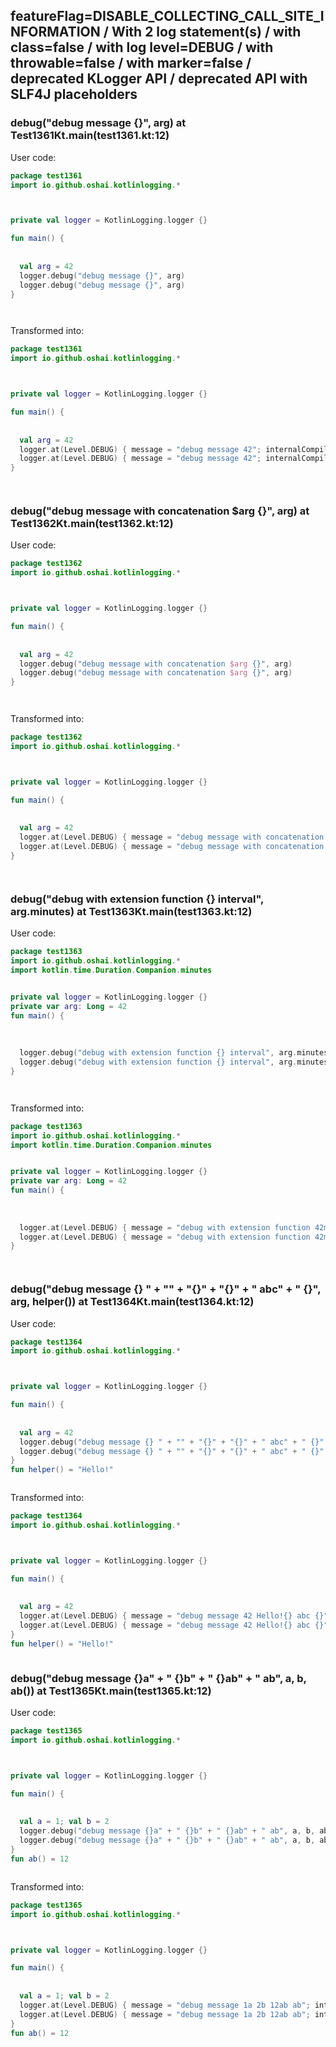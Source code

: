 ## featureFlag=DISABLE_COLLECTING_CALL_SITE_INFORMATION / With 2 log statement(s) / with class=false / with log level=DEBUG / with throwable=false / with marker=false / deprecated KLogger API / deprecated API with SLF4J placeholders



###  debug("debug message {}", arg) at Test1361Kt.main(test1361.kt:12)

User code:
```kotlin
package test1361
import io.github.oshai.kotlinlogging.*



private val logger = KotlinLogging.logger {}

fun main() {
  
  
  val arg = 42
  logger.debug("debug message {}", arg)
  logger.debug("debug message {}", arg)
}




```
  
Transformed into:
```kotlin
package test1361
import io.github.oshai.kotlinlogging.*



private val logger = KotlinLogging.logger {}

fun main() {
  
  
  val arg = 42
  logger.at(Level.DEBUG) { message = "debug message 42"; internalCompilerData = KLoggingEventBuilder.InternalCompilerData(messageTemplate = "\"debug message {}\"")
  logger.at(Level.DEBUG) { message = "debug message 42"; internalCompilerData = KLoggingEventBuilder.InternalCompilerData(messageTemplate = "\"debug message {}\"")
}




```

###  debug("debug message with concatenation $arg {}", arg) at Test1362Kt.main(test1362.kt:12)

User code:
```kotlin
package test1362
import io.github.oshai.kotlinlogging.*



private val logger = KotlinLogging.logger {}

fun main() {
  
  
  val arg = 42
  logger.debug("debug message with concatenation $arg {}", arg)
  logger.debug("debug message with concatenation $arg {}", arg)
}




```
  
Transformed into:
```kotlin
package test1362
import io.github.oshai.kotlinlogging.*



private val logger = KotlinLogging.logger {}

fun main() {
  
  
  val arg = 42
  logger.at(Level.DEBUG) { message = "debug message with concatenation 42 42"; internalCompilerData = KLoggingEventBuilder.InternalCompilerData(messageTemplate = "\"debug message with concatenation $arg {}\"")
  logger.at(Level.DEBUG) { message = "debug message with concatenation 42 42"; internalCompilerData = KLoggingEventBuilder.InternalCompilerData(messageTemplate = "\"debug message with concatenation $arg {}\"")
}




```

###  debug("debug with extension function {} interval", arg.minutes) at Test1363Kt.main(test1363.kt:12)

User code:
```kotlin
package test1363
import io.github.oshai.kotlinlogging.*
import kotlin.time.Duration.Companion.minutes


private val logger = KotlinLogging.logger {}
private var arg: Long = 42
fun main() {
  
  
  
  logger.debug("debug with extension function {} interval", arg.minutes)
  logger.debug("debug with extension function {} interval", arg.minutes)
}




```
  
Transformed into:
```kotlin
package test1363
import io.github.oshai.kotlinlogging.*
import kotlin.time.Duration.Companion.minutes


private val logger = KotlinLogging.logger {}
private var arg: Long = 42
fun main() {
  
  
  
  logger.at(Level.DEBUG) { message = "debug with extension function 42m interval"; internalCompilerData = KLoggingEventBuilder.InternalCompilerData(messageTemplate = "\"debug with extension function {} interval\"")
  logger.at(Level.DEBUG) { message = "debug with extension function 42m interval"; internalCompilerData = KLoggingEventBuilder.InternalCompilerData(messageTemplate = "\"debug with extension function {} interval\"")
}




```

###  debug("debug message {} " + "" + "{}" + "{}" + " abc" + " {}", arg, helper()) at Test1364Kt.main(test1364.kt:12)

User code:
```kotlin
package test1364
import io.github.oshai.kotlinlogging.*



private val logger = KotlinLogging.logger {}

fun main() {
  
  
  val arg = 42
  logger.debug("debug message {} " + "" + "{}" + "{}" + " abc" + " {}", arg, helper())
  logger.debug("debug message {} " + "" + "{}" + "{}" + " abc" + " {}", arg, helper())
}
fun helper() = "Hello!"



```
  
Transformed into:
```kotlin
package test1364
import io.github.oshai.kotlinlogging.*



private val logger = KotlinLogging.logger {}

fun main() {
  
  
  val arg = 42
  logger.at(Level.DEBUG) { message = "debug message 42 Hello!{} abc {}"; internalCompilerData = KLoggingEventBuilder.InternalCompilerData(messageTemplate = "\"debug message {} \" + \"\" + \"{}\" + \"{}\" + \" abc\" + \" {}\"")
  logger.at(Level.DEBUG) { message = "debug message 42 Hello!{} abc {}"; internalCompilerData = KLoggingEventBuilder.InternalCompilerData(messageTemplate = "\"debug message {} \" + \"\" + \"{}\" + \"{}\" + \" abc\" + \" {}\"")
}
fun helper() = "Hello!"



```

###  debug("debug message {}a" + " {}b" + " {}ab" + " ab", a, b, ab()) at Test1365Kt.main(test1365.kt:12)

User code:
```kotlin
package test1365
import io.github.oshai.kotlinlogging.*



private val logger = KotlinLogging.logger {}

fun main() {
  
  
  val a = 1; val b = 2
  logger.debug("debug message {}a" + " {}b" + " {}ab" + " ab", a, b, ab())
  logger.debug("debug message {}a" + " {}b" + " {}ab" + " ab", a, b, ab())
}
fun ab() = 12



```
  
Transformed into:
```kotlin
package test1365
import io.github.oshai.kotlinlogging.*



private val logger = KotlinLogging.logger {}

fun main() {
  
  
  val a = 1; val b = 2
  logger.at(Level.DEBUG) { message = "debug message 1a 2b 12ab ab"; internalCompilerData = KLoggingEventBuilder.InternalCompilerData(messageTemplate = "\"debug message {}a\" + \" {}b\" + \" {}ab\" + \" ab\"")
  logger.at(Level.DEBUG) { message = "debug message 1a 2b 12ab ab"; internalCompilerData = KLoggingEventBuilder.InternalCompilerData(messageTemplate = "\"debug message {}a\" + \" {}b\" + \" {}ab\" + \" ab\"")
}
fun ab() = 12



```

